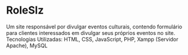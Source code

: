 # RoleSlz
Um site responsável por divulgar eventos culturais, contendo formulário para clientes interessados em divulgar seus próprios eventos no site. Tecnologias Utilizadas: HTML, CSS, JavaScript, PHP, Xampp (Servidor Apache), MySQL
